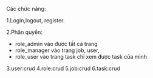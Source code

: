 Các chức năng: 

1.Login,logout, register.

2.Phân quyền:
 - role_admin vào được tất cả trang
 - role_manager vào trang job, user,
 - role_user vào trang task chỉ xem được task của mình
   
3.user:crud
4.role:crud
5.job:crud
6.task:crud 
